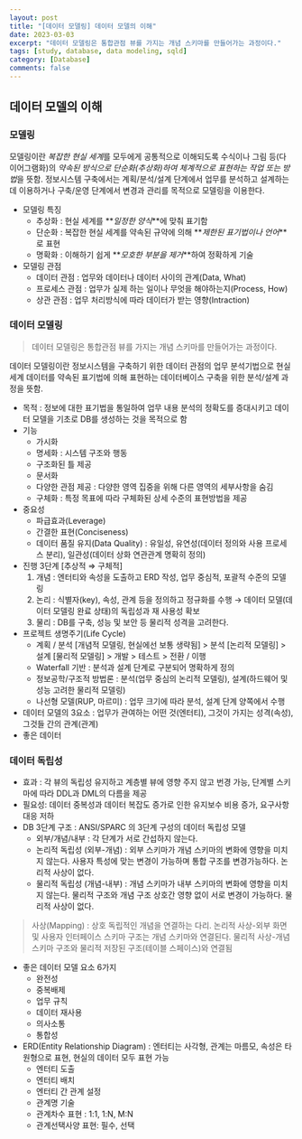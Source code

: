 ```yaml
---
layout: post
title: "[데이터 모델링] 데이터 모델의 이해"
date: 2023-03-03
excerpt: "데이터 모델링은 통합관점 뷰를 가지는 개념 스키마를 만들어가는 과정이다."
tags: [study, database, data modeling, sqld]
category: [Database]
comments: false
---
```


## 데이터 모델의 이해

### 모델링

모델링이란 *복잡한 현실 세계*를 모두에게 공통적으로 이해되도록 수식이나 그림 등(다이어그램화)의 *약속된 방식으로 단순화(추상화)하여 체계적으로 표현하는 작업 또는 방법*을 뜻함. 정보시스템 구축에서는 계획/분석/설계 단계에서 업무를 분석하고 설계하는데 이용하거나 구축/운영 단계에서 변경과 관리를 목적으로 모델링을 이용한다.

-   모델링 특징
    -   추상화 : 현실 세계를 **_일정한 양식_**에 맞춰 표기함
    -   단순화 : 복잡한 현실 세계를 약속된 규약에 의해 **_제한된 표기법이나 언어_**로 표현
    -   명확화 : 이해하기 쉽게 **_모호한 부분을 제거_**하여 정확하게 기술
-   모델링 관점
    -   데이터 관점 : 업무와 데이터나 데이터 사이의 관계(Data, What)
    -   프로세스 관점 : 업무가 실제 하는 일이나 무엇을 해야하는지(Process, How)
    -   상관 관점 : 업무 처리방식에 따라 데이터가 받는 영향(Intraction)

### 데이터 모델링

> 데이터 모델링은 통합관점 뷰를 가지는 개념 스키마를 만들어가는 과정이다.

데이터 모델링이란 정보시스템을 구축하기 위한 데이터 관점의 업무 분석기법으로 현실세계 데이터를 약속된 표기법에 의해 표현하는 데이터베이스 구축을 위한 분석/설계 과정을 뜻함.

-   목적 : 정보에 대한 표기법을 통일하여 업무 내용 분석의 정확도를 증대시키고 데이터 모델을 기초로 DB를 생성하는 것을 목적으로 함
-   기능
    -   가시화
    -   명세화 : 시스템 구조와 행동
    -   구조화된 틀 제공
    -   문서화
    -   다양한 관점 제공 : 다양한 영역 집중을 위해 다른 영역의 세부사항을 숨김
    -   구체화 : 특정 목표에 따라 구체화된 상세 수준의 표현방법을 제공
-   중요성
    -   파급효과(Leverage)
    -   간결한 표현(Conciseness)
    -   데이터 품질 유지(Data Quality) : 유일성, 유연성(데이터 정의와 사용 프로세스 분리), 일관성(데이터 상화 연관관계 명확히 정의)
-   진행 3단계 [추상적 ⇒ 구체적]
    1. 개념 : 엔터티와 속성을 도출하고 ERD 작성, 업무 중심적, 포괄적 수준의 모델링
    2. 논리 : 식별자(key), 속성, 관계 등을 정의하고 정규화를 수행 → 데이터 모델(데이터 모델링 완료 상태)의 독립성과 재 사용성 확보
    3. 물리 : DB를 구축, 성능 및 보안 등 물리적 성격을 고려한다.
-   프로젝트 생명주기(Life Cycle)
    -   계획 / 분석 [개념적 모델링, 현실에선 보통 생략됨] > 분석 [논리적 모델링] > 설계 [물리적 모델링] > 개발 > 테스트 > 전환 / 이행
    -   Waterfall 기반 : 분석과 설계 단계로 구분되어 명확하게 정의
    -   정보공학/구조적 방법론 : 분석(업무 중심의 논리적 모델링), 설계(하드웨어 및 성능 고려한 물리적 모델링)
    -   나선형 모델(RUP, 마르미) : 업무 크기에 따라 분석, 설계 단계 양쪽에서 수행
-   데이터 모델의 3요소 : 업무가 관여하는 어떤 것(엔터티), 그것이 가지는 성격(속성), 그것들 간의 관계(관계)
-   좋은 데이터

### 데이터 독립성

-   효과 : 각 뷰의 독립성 유지하고 계층별 뷰에 영향 주지 않고 번경 가능, 단계별 스키마에 따라 DDL과 DML의 다름을 제공
-   필요성: 데이터 중복성과 데이터 복잡도 증가로 인한 유지보수 비용 증가, 요구사항 대응 저하
-   DB 3단계 구조 : ANSI/SPARC 의 3단계 구성의 데이터 독립성 모델
    -   외부/개념/내부 : 각 단계가 서로 간섭하지 않는다.
    -   논리적 독립성 (외부-개념) : 외부 스키마가 개념 스키마의 변화에 영향을 미치지 않는다. 사용자 특성에 맞는 변경이 가능하며 통합 구조를 변경가능하다. 논리적 사상이 없다.
    -   물리적 독립성 (개념-내부) : 개념 스키마가 내부 스키마의 변화에 영향을 미치지 않는다. 물리적 구조와 개념 구조 상호간 영향 없이 서로 변경이 가능하다. 물리적 사상이 없다.

> 사상(Mapping) : 상호 독립적인 개념을 연결하는 다리. 논리적 사상-외부 화면 및 사용자 인터페이스 스키마 구조는 개념 스키마와 연결된다. 물리적 사상-개념 스키마 구조와 물리적 저장된 구조(테이블 스페이스)와 연결됨

-   좋은 데이터 모델 요소 6가지
    -   완전성
    -   중복배제
    -   업무 규칙
    -   데이터 재사용
    -   의사소통
    -   통합성
-   ERD(Entity Relationship Diagram) : 엔터티는 사각형, 관계는 마름모, 속성은 타원형으로 표현, 현실의 데이터 모두 표현 가능
    -   엔터티 도출
    -   엔터티 배치
    -   엔터티 간 관계 설정
    -   관계명 기술
    -   관계차수 표현 : 1:1, 1:N, M:N
    -   관계선택사양 표현: 필수, 선택
